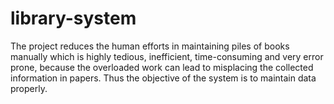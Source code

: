 # library-system
The project reduces the human efforts in maintaining piles of books manually which is highly tedious,  inefficient, time-consuming and very error prone, because the overloaded work can lead to misplacing the  collected information in papers. Thus the objective of the system is to maintain data properly.
